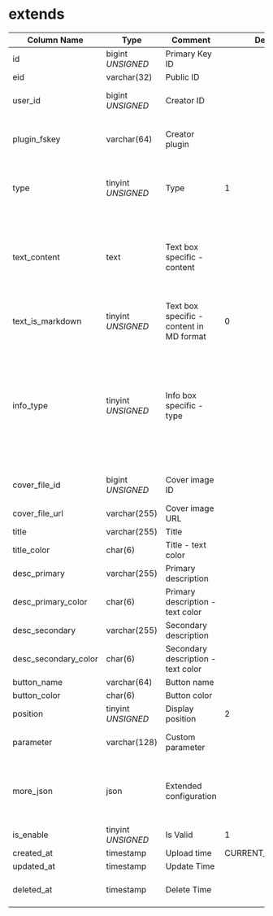 # extends

| Column Name | Type | Comment | Default | Null | Remark |
| --- | --- | --- | --- | --- | --- |
| id | bigint *UNSIGNED* | Primary Key ID | | NO | Auto Increment |
| eid | varchar(32) | Public ID |  | NO | **Unique** |
| user_id | bigint *UNSIGNED* | Creator ID |  | NO | Related field [users->id](../users/users.md) |
| plugin_fskey | varchar(64) | Creator plugin |  | NO | Related field [plugins->fskey](../plugins/plugins.md) |
| type | tinyint *UNSIGNED* | Type | 1 |  NO| 1. Text box / 2. Info box / 3. Interactive box |
| text_content | text | Text box specific - content |  | YES | Valid only when frame is "text box" extension type, supports Morkdown format |
| text_is_markdown | tinyint *UNSIGNED* | Text box specific - content in MD format | 0 | NO | 0. No / 1. Yes |
| info_type | tinyint *UNSIGNED* | Info box specific - type |  | YES | 1. Square info frame<br>2. Large square info frame<br>3. Vertical image info frame<br>4. Horizontal image info frame |
| cover_file_id | bigint *UNSIGNED* | Cover image ID |  | YES | Related field [files->id](../systems/files.md) |
| cover_file_url | varchar(255) | Cover image URL |  | YES |  |
| title | varchar(255) | Title |  | YES | **Multilingual**  |
| title_color | char(6) | Title - text color |  | YES |  |
| desc_primary | varchar(255) | Primary description |  | YES | **Multilingual** |
| desc_primary_color | char(6) | Primary description - text color |  | YES |  |
| desc_secondary | varchar(255) | Secondary description |  | YES | **Multilingual** |
| desc_secondary_color | char(6) | Secondary description - text color |  | YES |  |
| button_name | varchar(64) | Button name |  | YES | **Multilingual** |
| button_color | char(6) | Button color |  | YES |  |
| position | tinyint *UNSIGNED* | Display position | 2 | NO | 1. Top / 2. Bottom |
| parameter | varchar(128) | Custom parameter |  | YES | Logic refers to [plugin description](../plugins/plugins.md#url-concatenation-description) |
| more_json | json | Extended configuration |  | YES | Custom information, how to use requires client cooperation |
| is_enable | tinyint *UNSIGNED* | Is Valid | 1 | NO | 0.Invalid / 1.Valid |
| created_at | timestamp | Upload time | CURRENT_TIMESTAMP | NO |  |
| updated_at | timestamp | Update Time |  | YES |  |
| deleted_at | timestamp | Delete Time |  | YES | Empty means not deleted |

